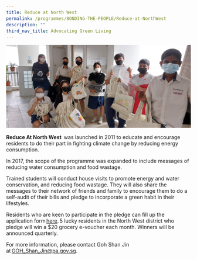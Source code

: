 ```yaml
---
title: Reduce at North West
permalink: /programmes/BONDING-THE-PEOPLE/Reduce-at-NorthWest
description: ""
third_nav_title: Advocating Green Living
---
```

![](/images/Giraffe%201.jpg)

**Reduce At North West**  was launched in 2011 to educate and encourage residents to do their part in fighting climate change by reducing energy consumption.  

In 2017, the scope of the programme was expanded to include messages of reducing water consumption and food wastage. 

Trained students will conduct house visits to promote energy and water conservation, and reducing food wastage. They will also share the messages to their network of friends and family to encourage them to do a self-audit of their bills and pledge to incorporate a green habit in their lifestyles.  

Residents who are keen to participate in the pledge can fill up the application form [here](https://go.gov.sg/reduce-sign-up). 5 lucky residents in the North West district who pledge will win a $20 grocery e-voucher each month. Winners will be announced quarterly.   

For more information, please contact Goh Shan Jin at [GOH\_Shan\_Jin@pa.gov.sg](mailto:GOH_Shan_Jin@pa.gov.sg?subject=Reduce%20@%20North%20West).